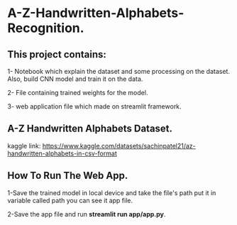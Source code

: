 # A-Z-Handwritten-Alphabets-Recognition.
## This project contains:

1- Notebook which explain the dataset and some processing on the dataset. Also, build CNN model and train it on the data.

2- File containing trained weights for the model.

3- web application file which made on streamlit framework.

## A-Z Handwritten Alphabets Dataset.
kaggle link: https://www.kaggle.com/datasets/sachinpatel21/az-handwritten-alphabets-in-csv-format

## How To Run The Web App.
1-Save the trained model in local device and take the file's path put it in variable called path you can see it app file.

2-Save the app file and run **streamlit run app/app.py**.
